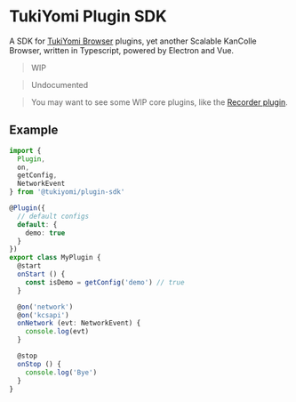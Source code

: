 # TukiYomi Plugin SDK
A SDK for [TukiYomi Browser](https://github.com/momocow/tukiyomi) plugins, yet another Scalable KanColle Browser, written in Typescript, powered by Electron and Vue.

> WIP

> Undocumented

> You may want to see some WIP core plugins, like the [Recorder plugin](https://github.com/momocow/tukiyomi/tree/v0.1.0/packages/plugin-recorder).

## Example
```ts
import {
  Plugin,
  on,
  getConfig,
  NetworkEvent
} from '@tukiyomi/plugin-sdk'

@Plugin({
  // default configs
  default: {
    demo: true
  }
})
export class MyPlugin {
  @start
  onStart () {
    const isDemo = getConfig('demo') // true
  }

  @on('network')
  @on('kcsapi')
  onNetwork (evt: NetworkEvent) {
    console.log(evt)
  }

  @stop
  onStop () {
    console.log('Bye')
  }
}
```
